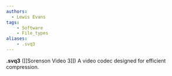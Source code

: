 ```yaml
---
authors:
  - Lewis Evans
tags:
    - Software
    - File_types
aliases:
    - .svq3
---
```

**.svq3** ([[Sorenson Video 3]]) A video codec designed for efficient compression.
